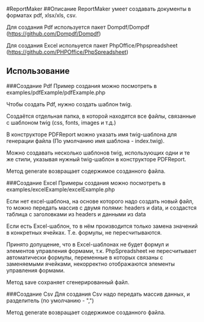 #ReportMaker
##Описание
ReportMaker умеет создавать документы в форматах pdf, xlsx/xls, csv.

Для создания Pdf используется пакет Dompdf/Dompdf (https://github.com/Dompdf/Dompdf)

Для создания Excel испольуется пакет PhpOffice/Phpspreadsheet (https://github.com/PHPOffice/PhpSpreadsheet)
## Использование
###Создание Pdf
Пример создания можно посмотреть в examples/pdfExample/pdfExample.php

Чтобы создать Pdf, нужно создать шаблон twig.

Создаётся отдельная папка, в которой находятся все файлы,
связанные с шаблоном twig (css, fonts, images  и т.д.)

В конструкторе PDFReport можно указать имя twig-шаблона для генерации файла (По умолчанию имя шаблона - index.twig).

Можно создавать несколько шаблонов twig, использующих одни и те же стили, 
указывая нужный twig-шаблон в конструкторе PDFReport.

Метод generate возвращает содержимое созданного файла.

###Создание Excel
Примеры создания можно посмотреть в examples/excelExample/excelExample.php

Если нет excel-шаблона, на основе которого надо создать новый файл,
то можно передать массив с двумя полями: headers и data, 
и создастся таблица с заголовками из headers и данными из data

Если есть Excel-шаблон, то в нём производится только замена значений в конкретных ячейках.
Т.е. формулы, не пересчитываются.

Принято допущение, что в Excel-шаблонах не будет формул и элементов управления формами,
т.к. PhpSpreadsheet не пересчитывает автоматически формулы, 
переменные в которых связаны с заменяемыми ячейками, 
некорректно отображаются элементы управления формами.

Метод save сохраняет сгенерированный файл.

###Создание Csv
Для создания Csv надо передать массив данных, и разделитель (по умолчанию - ",")

Метод generate возвращает содержимое созданного файла.

